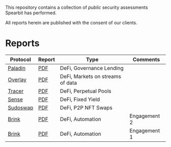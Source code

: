 This repository contains a collection of *public* security assessments Spearbit has performed.

All reports herein are published with the consent of our clients.

# Reports

| Protocol                     | Report                                                      | Type             | Comments     |
|------------------------------|-------------------------------------------------------------|------------------|--------------|
| [Paladin](https://paladin.vote/) |[PDF](pdfs/Paladin-Spearbit-Security-Review.pdf) | DeFi, Governance Lending | |
| [Overlay](https://overlay.market/) |[PDF](pdfs/Overlay-Spearbit-Security-Review.pdf) | DeFi, Markets on streams of data | |
| [Tracer](https://tracer.finance/) |[PDF](pdfs/Tracer-Spearbit-Security-Review.pdf) | DeFi, Perpetual Pools | |
| [Sense](https://sense.finance) | [PDF](pdfs/Sense-Spearbit-Security-Review.pdf) | DeFi, Fixed Yield |  |
| [Sudoswap](https://sudoswap.xyz) | [PDF](pdfs/Sudoswap-Spearbit-Security-Review.pdf) | DeFi, P2P NFT Swaps |  |
| [Brink](https://brink.trade) | [PDF](pdfs/Brink-Spearbit-Security-Review-Engagement-2.pdf) | DeFi, Automation | Engagement 2 |
| [Brink](https://brink.trade) | [PDF](pdfs/Brink-Spearbit-Security-Review-Engagement-1.pdf) | DeFi, Automation | Engagement 1 |





